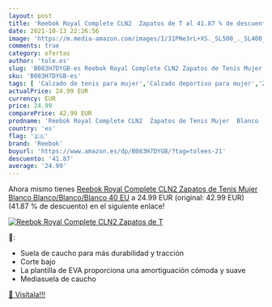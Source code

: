 ```yaml
---
layout: post
title: 'Reebok Royal Complete CLN2  Zapatos de T al 41.87 % de descuento'
date: 2021-10-13 22:26:56
image: 'https://m.media-amazon.com/images/I/31PNe3rL+XS._SL500_._SL400_.jpg'
comments: true
category: ofertas
author: 'tole.es'
slug: 'B083H7DYGB-es Reebok Royal Complete CLN2 Zapatos de Tenis Mujer Blanco...'
sku: 'B083H7DYGB-es'
tags: [ 'Calzado de tenis para mujer','Calzado deportivo para mujer','Zapatillas y calzado deportivo para mujer','Zapatos','Zapatos para mujer','Zapatos y complementos','reebok','zapatos', ]
actualPrice: 24.99 EUR
currency: EUR
price: 24.99
comparePrice: 42.99 EUR
prodname: 'Reebok Royal Complete CLN2  Zapatos de Tenis Mujer  Blanco  Blanco/Blanco/Blanco   40 EU'
country: 'es'
flag: '🇪🇸'
brand: 'Reebok'
buyurl: 'https://www.amazon.es/dp/B083H7DYGB/?tag=tolees-21'
descuento: '41.87'
average: '24.99'
---
```


Ahora mismo tienes [Reebok Royal Complete CLN2  Zapatos de Tenis Mujer  Blanco  Blanco/Blanco/Blanco   40 EU](https://www.amazon.es/dp/B083H7DYGB/?tag=tolees-21) a 24.99 EUR (original: 42.99 EUR) (41.87 %  de descuento) en el siguiente enlace!

[![Reebok Royal Complete CLN2  Zapatos de T](https://m.media-amazon.com/images/I/31PNe3rL+XS._SL500_._SL400_.jpg)](https://www.amazon.es/dp/B083H7DYGB/?tag=tolees-21)

🔎:

- Suela de caucho para más durabilidad y tracción
- Corte bajo
- La plantilla de EVA proporciona una amortiguación cómoda y suave
- Mediasuela de caucho

[🛒 Visítala!!!](https://www.amazon.es/dp/B083H7DYGB/?tag=tolees-21)
